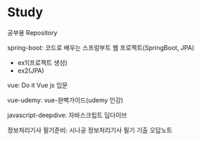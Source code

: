 # Study
공부용 Repository

spring-boot: 코드로 배우는 스프링부트 웹 프로젝트(SpringBoot, JPA)
  - ex1(프로젝트 생성) 
  - ex2(JPA)

vue: Do it Vue js 입문 

vue-udemy: vue-완벽가이드(udemy 인강)

javascript-deepdive: 자바스크립트 딥다이브

정보처리기사 필기준비: 시나공 정보처리기사 필기 기출 오답노트